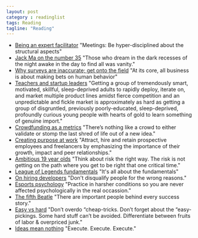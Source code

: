 ```yaml
---
layout: post
category : readinglist
tags: Reading
tagline: "Reading"
---
```


* [Being an expert facilitator](https://medium.com/@schildkrout/leading-without-coding-dd2da1fc37d8) "Meetings: Be hyper-disciplined about the structural aspects"
* [Jack Ma on the number 35](http://vulcanpost.com/7702/jack-ma-youre-still-poor-35-deserve/) "Those who dream in the dark recesses of the night awake in the day to find all was vanity."
* [Why surveys are inaccurate; get onto the field](https://medium.com/research-things/on-surveys-5a73dda5e9a0) "At its core, all business is about making bets on human behavior"
* [Teachers and startup leaders](https://medium.com/@schildkrout/the-striking-similarities-between-teachers-and-start-up-ceos-29169a462b46) "Getting a group of tremendously smart, motivated, skillful, sleep-deprived adults to rapidly deploy, iterate on, and market multiple product lines amidst fierce competition and an unpredictable and fickle market is approximately as hard as getting a group of disgruntled, previously poorly-educated, sleep-deprived, profoundly curious young people with hearts of gold to learn something of genuine import."
* [Crowdfunding as a metrics](https://medium.com/@trycelery/how-brands-use-crowdfunding-for-kick-ass-marketing-48f36d5a30d0) "There’s nothing like a crowd to either validate or stomp the last shred of life out of a new idea."
* [Creating purpose at work](https://medium.com/@anneloehr/the-future-of-work-creating-purpose-driven-organizations-eef87b6f2cd4) "Attract, hire and retain prospective employees and freelancers by emphasizing the importance of their growth, impact and peer relationships."
* [Ambitious 19 year olds](http://blog.samaltman.com/advice-for-ambitious-19-year-olds) "Think about risk the right way. The risk is not getting on the path where you get to be right that one critical time."
* [League of Legends fundamentals](https://www.youtube.com/watch?v=dwcOEYg4DOI) "It's all about the fundamentals"
* [On hiring developers](http://braythwayt.com/posterous/2014/10/04/i-dont-hire-unlucky-people.html) "Don't disqualify people for the wrong reasons."
* [Esports psychology](https://www.youtube.com/watch?v=n7BWL3Ohnk8) "Practice in harsher conditions so you are never affected psychologically in the real occassion."
* [The fifth Beatle](https://medium.com/cuepoint/the-fifth-beatle-the-brian-epstein-story-b11195a5be06) "There are important people behind every success story."
* [Easy vs hard](https://medium.com/@pramathmalik/easy-vs-hard-80dc3ba640cc) "Don’t overdo “cheap-tricks. Don’t forget about the “easy-pickings. Some hard stuff can’t be avoided. Differentiate between fruits of labor & overpriced junk."
* [Ideas mean nothing](https://medium.com/the-year-of-the-looking-glass/the-idea-person-e08e36f9024d
) "Execute. Execute. Execute."
